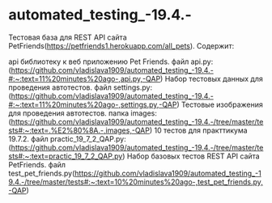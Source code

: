 # automated_testing_-19.4.-
Тестовая база для REST API сайта PetFriends(https://petfriends1.herokuapp.com/all_pets).
Содержит:

api библиотеку к веб приложению Pet Friends. 
файл api.py: (https://github.com/vladislava1909/automated_testing_-19.4.-#:~:text=11%20minutes%20ago-,api.py,-QAP)
Набор тестовых данных для проведения автотестов.
файл settings.py: (https://github.com/vladislava1909/automated_testing_-19.4.-#:~:text=11%20minutes%20ago-,settings.py,-QAP)
Тестовые изображения для проведения автотестов. 
папка images: (https://github.com/vladislava1909/automated_testing_-19.4.-/tree/master/tests#:~:text=.%E2%80%8A.-,images,-QAP)
10 тестов для практтикума 19.7.2. 
файл practic_19_7_2_QAP.py:(https://github.com/vladislava1909/automated_testing_-19.4.-/tree/master/tests#:~:text=practic_19_7_2_QAP.py)
Набор базовых тестов REST API сайта PetFriends. 
файл test_pet_friends.py(https://github.com/vladislava1909/automated_testing_-19.4.-/tree/master/tests#:~:text=10%20minutes%20ago-,test_pet_friends.py,-QAP)
